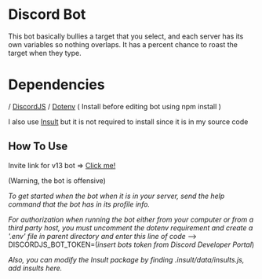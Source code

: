# Discord Bot
This bot basically bullies a target that you select, and each server has its own variables so nothing overlaps. It has a percent chance to roast the target when they type.

# Dependencies
/ [DiscordJS](https://www.npmjs.com/package/discord.js) / [Dotenv](https://www.npmjs.com/package/dotenv) ( Install before editing bot using npm install )

I also use [Insult](https://www.npmjs.com/package/insult) but it is not required to install since it is in my source code

## How To Use
Invite link for v13 bot => [Click me!](https://discord.com/api/oauth2/authorize?client_id=879598602882785300&permissions=0&scope=bot%20applications.commands)

(Warning, the bot is offensive)

*To get started when the bot when it is in your server, send the help command that the bot has in its profile info.*

*For authorization when running the bot either from your computer or from a third party host, you must uncomment the dotenv requirement and create a '.env' file in parent directory and enter this line of code*
--> DISCORDJS_BOT_TOKEN=(*insert bots token from Discord Developer Portal*)

*Also, you can modify the Insult package by finding .insult/data/insults.js, add insults here.*
